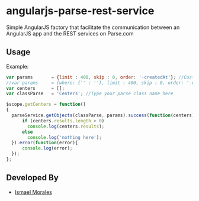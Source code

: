 # angularjs-parse-rest-service
Simple AngularJS factory that facilitate the communication between an AngularJS app and the REST services on Parse.com

Usage
-----

Example:
```js
var params 		 = {limit : 400, skip : 0, order: '-createdAt'}; //Customize your query here
//var params 	 = {where: {'' : ''}, limit : 400, skip : 0, order: '-createdAt'}; //Another example
var centers      = [];
var classParse   = 'Centers'; //Type your parse class name here

$scope.getCenters = function()
{
  parseService.getObjects(classParse, params).success(function(centers){
      if (centers.results.length > 0) 
        console.log(centers.results);
      else
        console.log('nothing here');
  }).error(function(error){
      console.log(error);
  });
};
```

Developed By
------------
- [Ismael Morales](http://ismaelmorales.xyz)
